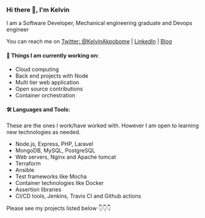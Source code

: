 ### Hi there 👋, I'm Kelvin

I am a Software Developer, Mechanical engineering graduate and Devops engineer

You can reach me on
[Twitter: @KelvinAkpobome](https://www.twitter.com/KelvinAkpobome) | 
[LinkedIn](https://www.linkedin.com/in/KelvinAkpobome) | 
[Blog](https://blog.kelvinakpobome.codes)


#### 🌱 Things I am currently working on: 
- Cloud computing
- Back end projects with Node 
- Multi tier web application
- Open source contributions
- Container orchestration

#### 🛠️ Languages and Tools:
These are the ones I work/have worked with. However I am open to learning new technologies as needed.
- Node.js, Express, PHP, Laravel
- MongoDB, MySQL, PostgreSQL
- Web servers, Nginx and Apache tomcat
- Terraform
- Ansible 
- Test frameworks like Mocha
- Container technologies like Docker
- Assertion libraries
- CI/CD tools, Jenkins, Travis CI and Github actions


Please see my projects listed below 👇👇👇
